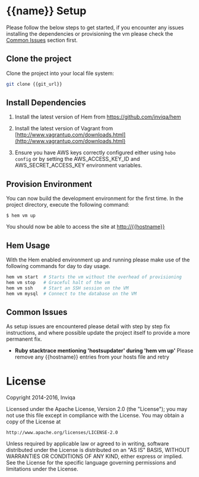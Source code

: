 # {{name}} Setup

Please follow the below steps to get started, if you encounter any issues installing the dependencies or provisioning the vm please check the [Common Issues](#common-issues) section first.

## Clone the project

Clone the project into your local file system:

```bash
git clone {{git_url}}
```

## Install Dependencies

1. Install the latest version of Hem from https://github.com/inviqa/hem

2. Install the latest version of Vagrant from [http://www.vagrantup.com/downloads.html](http://www.vagrantup.com/downloads.html)

3. Ensure you have AWS keys correctly configured either using `hobo config` or by setting the AWS_ACCESS_KEY_ID and AWS_SECRET_ACCESS_KEY environment variables.

## Provision Environment

You can now build the development environment for the first time. In the project directory, execute the following command:

    $ hem vm up

You should now be able to access the site at [http://{{hostname}}](http://{{hostname}})

## Hem Usage

With the Hem enabled environment up and running please make use of the following commands for day to day usage.

```bash
hem vm start  # Starts the vm without the overhead of provisioning
hem vm stop   # Graceful halt of the vm
hem vm ssh    # Start an SSH session on the VM
hem vm mysql  # Connect to the database on the VM
```

## Common Issues

As setup issues are encountered please detail with step by step fix instructions, and where possible update the project itself to provide a more permanent fix.

 - **Ruby stacktrace mentioning 'hostsupdater' during 'hem vm up'**
   Please remove any {{hostname}} entries from your hosts file and retry

# License

Copyright 2014-2016, Inviqa

Licensed under the Apache License, Version 2.0 (the "License");
you may not use this file except in compliance with the License.
You may obtain a copy of the License at

    http://www.apache.org/licenses/LICENSE-2.0

Unless required by applicable law or agreed to in writing, software
distributed under the License is distributed on an "AS IS" BASIS,
WITHOUT WARRANTIES OR CONDITIONS OF ANY KIND, either express or implied.
See the License for the specific language governing permissions and
limitations under the License.
